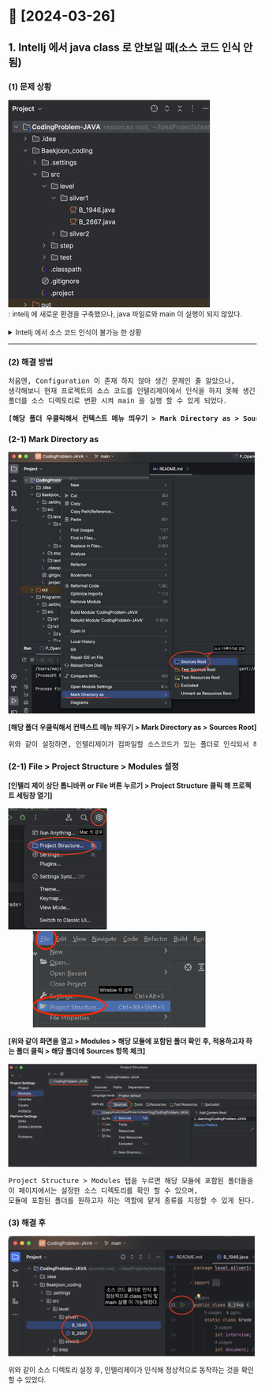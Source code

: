 # 💚 [2024-03-26]
## 1. Intellj 에서 java class 로 안보일 때(소스 코드 인식 안됨)
### (1) 문제 상황

<img width="409" alt="문제상황" src="mdImgs/20240326-1.png">
<br>: intellj 에 새로운 환경을 구축했으나, java 파일로와 main 이 실행이 되지 않았다.
<br><br>
<details>
<summary>Intellj 에서 소스 코드 인식이 불가능 한 상황</summary>
<pre>
인텔리 제이에서 소스 코드 인식이 불가능한 상황은
1. 인텔리제이 프로젝트로 생성한 프로젝트가 아니거나, 
2. 아무것도 없는 프로젝트를 생성한 경우

가 있으며, 이때 인텔리제이가 소스 코드가 들어있는 폴더를 
자동으로 소스코드다 지정을 하지 못해 위 와 같은 경우가 생긴다.
</pre>
</details>
<hr>

### (2) 해결 방법
<pre>
처음엔, Configuration 이 존재 하지 않아 생긴 문제인 줄 알았으나, 
생각해보니 현재 프로젝트의 소스 코드를 인텔리제이에서 인식을 하지 못해 생긴 것이라는 걸 파악하고, 
폴더를 소스 디렉토리로 변환 시켜 main 을 실행 할 수 있게 되었다.

<b>[해당 폴더 우클릭해서 컨텍스트 메뉴 띄우기 > Mark Directory as > Sources Root]</b>
</pre>
### (2-1) Mark Directory as
<img width="500" alt="1번째 방법" src="mdImgs/20240326-2.png">

<b>[해당 폴더 우클릭해서 컨텍스트 메뉴 띄우기 > Mark Directory as > Sources Root]</b>
<pre>위와 같이 설정하면, 인텔리제이가 컴파일할 소스코드가 있는 폴더로 인식되서 해결된다.</pre>

### (2-1) File > Project Structure > Modules 설정
<b>[인텔리 제이 상단 톱니바퀴 or File 버튼 누르기 > Project Structure 클릭 해 프로젝트 세팅창 열기]</b><br><br>
<img style="width : 200px; display: inline-block" alt="2번째 방법" src="./mdImgs/20240326-3.png">
<img style="width : 350px; display: inline-block; margin-left : 50px" alt="2번째 방법" src="./mdImgs/20240326-3-1.png">

<b>[위와 같이 화면을 열고 > Modules > 해당 모듈에 포함된 폴더 확인 후, 적용하고자 하는 폴더 클릭 > 해당 폴더에 Sources 항목 체크]</b><br><br>
<img style="width : 700px;" alt="2번째 방법" src="./mdImgs/20240326-4.png">

<pre>Project Structure > Modules 탭을 누르면 해당 모듈에 포함된 폴더들을 확인 할 수 있게 된다.
이 페이지에서는 설정한 소스 디렉토리를 확인 할 수 있으며, 
모듈에 포함된 폴더를 원하고자 하는 역할에 맡게 종류를 지정할 수 있게 된다.
</pre>

### (3) 해결 후
<img style="width : 500px;" alt="2번째 방법" src="./mdImgs/20240326-5.png">
<p>위와 같이 소스 디렉토리 설정 후, 인텔리제이가 인식해 정상적으로 동작하는 것을 확인 할 수 있었다.</p>
